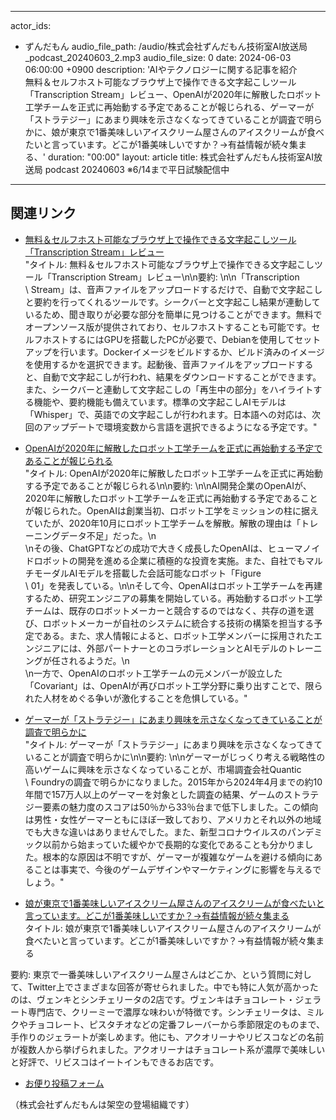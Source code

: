 
---
actor_ids:
  - ずんだもん
audio_file_path: /audio/株式会社ずんだもん技術室AI放送局_podcast_20240603_2.mp3
audio_file_size: 0
date: 2024-06-03 06:00:00 +0900
description: 'AIやテクノロジーに関する記事を紹介  
無料＆セルフホスト可能なブラウザ上で操作できる文字起こしツール「Transcription Stream」レビュー、OpenAIが2020年に解散したロボット工学チームを正式に再始動する予定であることが報じられる、ゲーマーが「ストラテジー」にあまり興味を示さなくなってきていることが調査で明らかに、娘が東京で1番美味しいアイスクリーム屋さんのアイスクリームが食べたいと言っています。どこが1番美味しいですか？→有益情報が続々集まる、'
duration: "00:00"
layout: article
title: 株式会社ずんだもん技術室AI放送局 podcast 20240603 ※6/14まで平日試験配信中
---

## 関連リンク


- [無料＆セルフホスト可能なブラウザ上で操作できる文字起こしツール「Transcription Stream」レビュー](https://gigazine.net/news/20240601-transcription-stream/)  
"タイトル: 無料＆セルフホスト可能なブラウザ上で操作できる文字起こしツール「Transcription Stream」レビュー\n\n要約: \n\n「Transcription\
  \ Stream」は、音声ファイルをアップロードするだけで、自動で文字起こしと要約を行ってくれるツールです。シークバーと文字起こし結果が連動しているため、聞き取りが必要な部分を簡単に見つけることができます。無料でオープンソース版が提供されており、セルフホストすることも可能です。セルフホストするにはGPUを搭載したPCが必要で、Debianを使用してセットアップを行います。Dockerイメージをビルドするか、ビルド済みのイメージを使用するかを選択できます。起動後、音声ファイルをアップロードすると、自動で文字起こしが行われ、結果をダウンロードすることができます。また、シークバーと連動して文字起こしの「再生中の部分」をハイライトする機能や、要約機能も備えています。標準の文字起こしAIモデルは「Whisper」で、英語での文字起こしが行われます。日本語への対応は、次回のアップデートで環境変数から言語を選択できるようになる予定です。"



- [OpenAIが2020年に解散したロボット工学チームを正式に再始動する予定であることが報じられる](https://gigazine.net/news/20240531-openai-reboot-robotics-team/)  
"タイトル: OpenAIが2020年に解散したロボット工学チームを正式に再始動する予定であることが報じられる\n\n要約: \n\nAI開発企業のOpenAIが、2020年に解散したロボット工学チームを正式に再始動する予定であることが報じられた。OpenAIは創業当初、ロボット工学をミッションの柱に据えていたが、2020年10月にロボット工学チームを解散。解散の理由は「トレーニングデータ不足」だった。\n\
  \nその後、ChatGPTなどの成功で大きく成長したOpenAIは、ヒューマノイドロボットの開発を進める企業に積極的な投資を実施。また、自社でもマルチモーダルAIモデルを搭載した会話可能なロボット「Figure\
  \ 01」を発表している。\n\nそして今、OpenAIはロボット工学チームを再建するため、研究エンジニアの募集を開始している。再始動するロボット工学チームは、既存のロボットメーカーと競合するのではなく、共存の道を選び、ロボットメーカーが自社のシステムに統合する技術の構築を担当する予定である。また、求人情報によると、ロボット工学メンバーに採用されたエンジニアには、外部パートナーとのコラボレーションとAIモデルのトレーニングが任されるようだ。\n\
  \n一方で、OpenAIのロボット工学チームの元メンバーが設立した「Covariant」は、OpenAIが再びロボット工学分野に乗り出すことで、限られた人材をめぐる争いが激化することを危惧している。"



- [ゲーマーが「ストラテジー」にあまり興味を示さなくなってきていることが調査で明らかに](https://gigazine.net/news/20240602-game-strategy-thinking-planning-decline/)  
"タイトル: ゲーマーが「ストラテジー」にあまり興味を示さなくなってきていることが調査で明らかに\n\n要約: \n\nゲーマーがじっくり考える戦略性の高いゲームに興味を示さなくなっていることが、市場調査会社Quantic\
  \ Foundryの調査で明らかになりました。2015年から2024年4月までの約10年間で157万人以上のゲーマーを対象とした調査の結果、ゲームのストラテジー要素の魅力度のスコアは50％から33％台まで低下しました。この傾向は男性・女性ゲーマーともにほぼ一致しており、アメリカとそれ以外の地域でも大きな違いはありませんでした。また、新型コロナウイルスのパンデミック以前から始まっていた緩やかで長期的な変化であることも分かりました。根本的な原因は不明ですが、ゲーマーが複雑なゲームを避ける傾向にあることは事実で、今後のゲームデザインやマーケティングに影響を与えるでしょう。"



- [娘が東京で1番美味しいアイスクリーム屋さんのアイスクリームが食べたいと言っています。どこが1番美味しいですか？→有益情報が続々集まる](https://togetter.com/li/2376530)  
タイトル: 娘が東京で1番美味しいアイスクリーム屋さんのアイスクリームが食べたいと言っています。どこが1番美味しいですか？→有益情報が続々集まる

要約:
東京で一番美味しいアイスクリーム屋さんはどこか、という質問に対して、Twitter上でさまざまな回答が寄せられました。中でも特に人気が高かったのは、ヴェンキとシンチェリータの2店です。ヴェンキはチョコレート・ジェラート専門店で、クリーミーで濃厚な味わいが特徴です。シンチェリータは、ミルクやチョコレート、ピスタチオなどの定番フレーバーから季節限定のものまで、手作りのジェラートが楽しめます。他にも、アクオリーナやリビスコなどの名前が複数人から挙げられました。アクオリーナはチョコレート系が濃厚で美味しいと好評で、リビスコはイートインもできるお店です。



- [お便り投稿フォーム](https://forms.gle/ffg4JTfqdiqK62qf9)

（株式会社ずんだもんは架空の登場組織です）
